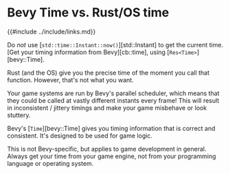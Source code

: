 # Bevy Time vs. Rust/OS time

{{#include ../include/links.md}}

Do *not* use [`std::time::Instant::now()`][std::Instant] to get the
current time. [Get your timing information from Bevy][cb::time], using
[`Res<Time>`][bevy::Time].

Rust (and the OS) give you the precise time of the moment you call that
function. However, that's not what you want.

Your game systems are run by Bevy's parallel scheduler, which means that they
could be called at vastly different instants every frame! This will result in
inconsistent / jittery timings and make your game misbehave or look stuttery.

Bevy's [`Time`][bevy::Time] gives you timing information that is correct
and consistent. It's designed to be used for game logic.

This is not Bevy-specific, but applies to game development in general. Always
get your time from your game engine, not from your programming language or
operating system.
